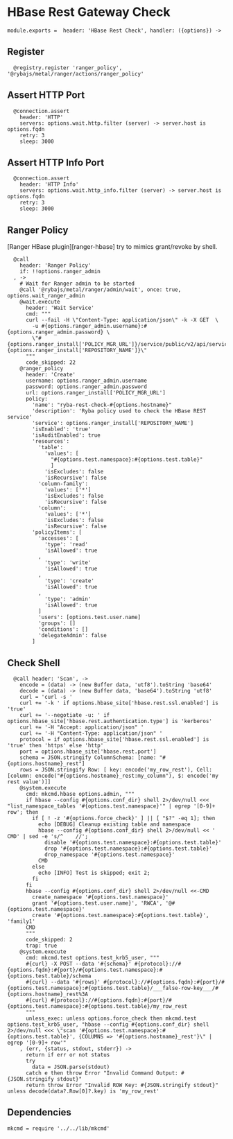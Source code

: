 
# HBase Rest Gateway Check

    module.exports =  header: 'HBase Rest Check', handler: ({options}) ->

## Register

      @registry.register 'ranger_policy', '@rybajs/metal/ranger/actions/ranger_policy'

## Assert HTTP Port

      @connection.assert
        header: 'HTTP'
        servers: options.wait.http.filter (server) -> server.host is options.fqdn
        retry: 3
        sleep: 3000

## Assert HTTP Info Port

      @connection.assert
        header: 'HTTP Info'
        servers: options.wait.http_info.filter (server) -> server.host is options.fqdn
        retry: 3
        sleep: 3000

## Ranger Policy

[Ranger HBase plugin][ranger-hbase] try to mimics grant/revoke by shell.

      @call
        header: 'Ranger Policy'
        if: !!options.ranger_admin
      , ->
        # Wait for Ranger admin to be started
        @call '@rybajs/metal/ranger/admin/wait', once: true, options.wait_ranger_admin
        @wait.execute
          header: 'Wait Service'
          cmd: """
          curl --fail -H \"Content-Type: application/json\" -k -X GET  \
            -u #{options.ranger_admin.username}:#{options.ranger_admin.password} \
            \"#{options.ranger_install['POLICY_MGR_URL']}/service/public/v2/api/service/name/#{options.ranger_install['REPOSITORY_NAME']}\"
          """
          code_skipped: 22
        @ranger_policy
          header: 'Create'
          username: options.ranger_admin.username
          password: options.ranger_admin.password
          url: options.ranger_install['POLICY_MGR_URL']
          policy:
            'name': "ryba-rest-check-#{options.hostname}"
            'description': 'Ryba policy used to check the HBase REST service'
            'service': options.ranger_install['REPOSITORY_NAME']
            'isEnabled': 'true'
            'isAuditEnabled': true
            'resources':
              'table':
                'values': [
                  "#{options.test.namespace}:#{options.test.table}"
                  ]
                'isExcludes': false
                'isRecursive': false
              'column-family':
                'values': ['*']
                'isExcludes': false
                'isRecursive': false
              'column':
                'values': ['*']
                'isExcludes': false
                'isRecursive': false
            'policyItems': [
              'accesses': [
                'type': 'read'
                'isAllowed': true
              ,
                'type': 'write'
                'isAllowed': true
              ,
                'type': 'create'
                'isAllowed': true
              ,
                'type': 'admin'
                'isAllowed': true
              ]
              'users': [options.test.user.name]
              'groups': []
              'conditions': []
              'delegateAdmin': false
            ]

## Check Shell

      @call header: 'Scan', ->
        encode = (data) -> (new Buffer data, 'utf8').toString 'base64'
        decode = (data) -> (new Buffer data, 'base64').toString 'utf8'
        curl = 'curl -s '
        curl += '-k ' if options.hbase_site['hbase.rest.ssl.enabled'] is 'true'
        curl += '--negotiate -u: ' if options.hbase_site['hbase.rest.authentication.type'] is 'kerberos'
        curl += '-H "Accept: application/json" '
        curl += '-H "Content-Type: application/json" '
        protocol = if options.hbase_site['hbase.rest.ssl.enabled'] is 'true' then 'https' else 'http'
        port = options.hbase_site['hbase.rest.port']
        schema = JSON.stringify ColumnSchema: [name: "#{options.hostname}_rest"]
        rows = JSON.stringify Row: [ key: encode('my_row_rest'), Cell: [column: encode("#{options.hostname}_rest:my_column"), $: encode('my rest value')]]
        @system.execute
          cmd: mkcmd.hbase options.admin, """
          if hbase --config #{options.conf_dir} shell 2>/dev/null <<< "list_namespace_tables '#{options.test.namespace}'" | egrep '[0-9]+ row'; then
            if [ ! -z '#{options.force_check}' ] || [ "$?" -eq 1]; then
              echo [DEBUG] Cleanup existing table and namespace
              hbase --config #{options.conf_dir} shell 2>/dev/null << '    CMD' | sed -e 's/^    //';
                disable '#{options.test.namespace}:#{options.test.table}'
                drop '#{options.test.namespace}:#{options.test.table}'
                drop_namespace '#{options.test.namespace}'
              CMD
            else
              echo [INFO] Test is skipped; exit 2;
            fi
          fi
          hbase --config #{options.conf_dir} shell 2>/dev/null <<-CMD
            create_namespace '#{options.test.namespace}'
            grant '#{options.test.user.name}', 'RWCA', '@#{options.test.namespace}'
            create '#{options.test.namespace}:#{options.test.table}', 'family1'
          CMD
          """
          code_skipped: 2
          trap: true
        @system.execute
          cmd: mkcmd.test options.test_krb5_user, """
          #{curl} -X POST --data '#{schema}' #{protocol}://#{options.fqdn}:#{port}/#{options.test.namespace}:#{options.test.table}/schema
          #{curl} --data '#{rows}' #{protocol}://#{options.fqdn}:#{port}/#{options.test.namespace}:#{options.test.table}/___false-row-key___/#{options.hostname}_rest%3A
          #{curl} #{protocol}://#{options.fqdn}:#{port}/#{options.test.namespace}:#{options.test.table}/my_row_rest
          """
          unless_exec: unless options.force_check then mkcmd.test options.test_krb5_user, "hbase --config #{options.conf_dir} shell 2>/dev/null <<< \"scan '#{options.test.namespace}:#{options.test.table}', {COLUMNS => '#{options.hostname}_rest'}\" | egrep '[0-9]+ row'"
        , (err, {status, stdout, stderr}) ->
          return if err or not status
          try
            data = JSON.parse(stdout)
          catch e then throw Error "Invalid Command Output: #{JSON.stringify stdout}"
          return throw Error "Invalid ROW Key: #{JSON.stringify stdout}" unless decode(data?.Row[0]?.key) is 'my_row_rest'

## Dependencies

    mkcmd = require '../../lib/mkcmd'
